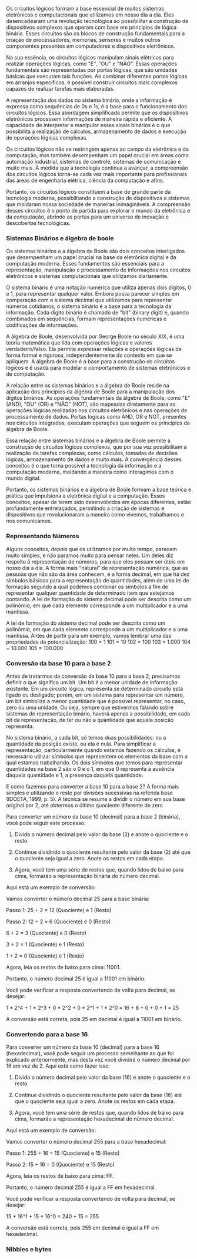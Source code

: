 Os circuitos lógicos formam a base essencial de muitos sistemas eletrônicos e computacionais que utilizamos em nosso dia a dia. Eles desencadearam uma revolução tecnológica ao possibilitar a construção de dispositivos complexos que operam com base em princípios de lógica binária. Esses circuitos são os blocos de construção fundamentais para a criação de processadores, memórias, sensores e muitos outros componentes presentes em computadores e dispositivos eletrônicos.

Na sua essência, os circuitos lógicos manipulam sinais elétricos para realizar operações lógicas, como "E", "OU" e "NÃO". Essas operações fundamentais são representadas por portas lógicas, que são unidades básicas que executam tais funções. Ao combinar diferentes portas lógicas em arranjos específicos, é possível construir circuitos mais complexos capazes de realizar tarefas mais elaboradas.

A representação dos dados no sistema binário, onde a informação é expressa como sequências de 0s e 1s, é a base para o funcionamento dos circuitos lógicos. Essa abordagem simplificada permite que os dispositivos eletrônicos processem informações de maneira rápida e eficiente. A capacidade de interpretar e manipular esses sinais binários é o que possibilita a realização de cálculos, armazenamento de dados e execução de operações lógicas complexas.

Os circuitos lógicos não se restringem apenas ao campo da eletrônica e da computação, mas também desempenham um papel crucial em áreas como automação industrial, sistemas de controle, sistemas de comunicação e muito mais. À medida que a tecnologia continua a avançar, a compreensão dos circuitos lógicos torna-se cada vez mais importante para profissionais das áreas de engenharia elétrica, ciência da computação e afins.

Portanto, os circuitos lógicos constituem a base de grande parte da tecnologia moderna, possibilitando a construção de dispositivos e sistemas que moldaram nossa sociedade de maneiras inimagináveis. A compreensão desses circuitos é o ponto de partida para explorar o mundo da eletrônica e da computação, abrindo as portas para um universo de inovação e descobertas tecnológicas.

### Sistemas Binários e álgebra de boole

Os sistemas binários e a álgebra de Boole são dois conceitos interligados que desempenham um papel crucial na base da eletrônica digital e da computação moderna. Esses fundamentos são essenciais para a representação, manipulação e processamento de informações nos circuitos eletrônicos e sistemas computacionais que utilizamos diariamente.

O sistema binário é uma notação numérica que utiliza apenas dois dígitos, 0 e 1, para representar qualquer valor. Embora possa parecer simples em comparação com o sistema decimal que utilizamos para representar números cotidianos, o sistema binário é a base para a tecnologia da informação. Cada dígito binário é chamado de "bit" (binary digit) e, quando combinados em sequências, formam representações numéricas e codificações de informações.

A álgebra de Boole, desenvolvida por George Boole no século XIX, é uma teoria matemática que lida com operações lógicas e valores verdadeiro/falso. Ela permite expressar relações e operações lógicas de forma formal e rigorosa, independentemente do contexto em que se apliquem. A álgebra de Boole é a base para a construção de circuitos lógicos e é usada para modelar o comportamento de sistemas eletrônicos e de computação.

A relação entre os sistemas binários e a álgebra de Boole reside na aplicação dos princípios da álgebra de Boole para a manipulação dos dígitos binários. As operações fundamentais da álgebra de Boole, como "E" (AND), "OU" (OR) e "NÃO" (NOT), são mapeadas diretamente para as operações lógicas realizadas nos circuitos eletrônicos e nas operações de processamento de dados. Portas lógicas como AND, OR e NOT, presentes nos circuitos integrados, executam operações que seguem os princípios da álgebra de Boole.

Essa relação entre sistemas binários e a álgebra de Boole permite a construção de circuitos lógicos complexos, que por sua vez possibilitam a realização de tarefas complexas, como cálculos, tomadas de decisões lógicas, armazenamento de dados e muito mais. A convergência desses conceitos é o que torna possível a tecnologia da informação e a computação moderna, moldando a maneira como interagimos com o mundo digital.

Portanto, os sistemas binários e a álgebra de Boole formam a base teórica e prática que impulsiona a eletrônica digital e a computação. Esses conceitos, apesar de terem sido desenvolvidos em épocas diferentes, estão profundamente entrelaçados, permitindo a criação de sistemas e dispositivos que revolucionaram a maneira como vivemos, trabalhamos e nos comunicamos.

### Representando Números

Alguns conceitos, depois que os utilizamos por muito tempo, parecem muito simples, e não paramos muito para pensar neles. Um deles diz respeito à representação de números, para que eles possam ser úteis em nosso dia a dia. A forma mais “natural” de representação numérica, que as pessoas que não são da área conhecem, é a forma decimal, em que há dez símbolos básicos para a representação de quantidades, além de uma lei de formação segundo a qual podemos combinar os símbolos a fim de representar qualquer quantidade de determinado item que estejamos contando. A lei de formação do sistema decimal pode ser descrita como um polinômio, em que cada elemento corresponde a um multiplicador e a uma mantissa.

A lei de formação do sistema decimal pode ser descrita como um polinômio, em que cada elemento corresponde a um multiplicador e a uma mantissa. Antes de partir para um exemplo, vamos lembrar uma das propriedades da potencialização: 100 = 1 101 = 10 102 = 100 103 = 1.000 104 = 10.000 105 = 100.000

### Conversão da base 10 para a base 2
Antes de tratarmos da conversão da base 10 para a base 2, precisamos definir o que significa um bit. Um bit é a menor unidade de informação existente. Em um circuito lógico, representa se determinado circuito está ligado ou desligado; porém, em um sistema para representar um número, um bit simboliza a menor quantidade que é possível representar, no caso, zero ou uma unidade. Ou seja, sempre que estivermos falando sobre sistemas de representação binário, haverá apenas a possibilidade, em cada bit da representação, de ter ou não a quantidade que aquela posição representa.

No sistema binário, a cada bit, só temos duas possibilidades: ou a quantidade da posição existe, ou ela é nula. Para simplificar a representação, particularmente quando estamos fazendo os cálculos, é necessário utilizar símbolos que representem os elementos da base com a qual estamos trabalhando. Os dois símbolos que temos para representar quantidades na base 2 são o 0 e o 1, em que 0 representa a ausência daquela quantidade e 1, a presença daquela quantidade.

E como fazemos para converter a base 10 para a base 2? A forma mais simples é utilizando o resto por divisões sucessivas na referida base (IDOETA, 1999, p. 5). A técnica se resume a dividir o número em sua base original por 2, até obtermos o último quociente diferente de zero

Para converter um número da base 10 (decimal) para a base 2 (binária), você pode seguir este processo:

1. Divida o número decimal pelo valor da base (2) e anote o quociente e o resto.
    
2. Continue dividindo o quociente resultante pelo valor da base (2) até que o quociente seja igual a zero. Anote os restos em cada etapa.
    
3. Agora, você tem uma série de restos que, quando lidos de baixo para cima, formarão a representação binária do número decimal.
    

Aqui está um exemplo de conversão:

Vamos converter o número decimal 25 para a base binária:

Passo 1: 25 ÷ 2 = 12 (Quociente) e 1 (Resto)

Passo 2: 12 ÷ 2 = 6 (Quociente) e 0 (Resto)

6 ÷ 2 = 3 (Quociente) e 0 (Resto)

3 ÷ 2 = 1 (Quociente) e 1 (Resto)

1 ÷ 2 = 0 (Quociente) e 1 (Resto)

Agora, leia os restos de baixo para cima: 11001.

Portanto, o número decimal 25 é igual a 11001 em binário.

Você pode verificar a resposta convertendo de volta para decimal, se desejar:

1 * 2^4 + 1 * 2^3 + 0 * 2^2 + 0 * 2^1 + 1 * 2^0 = 16 + 8 + 0 + 0 + 1 = 25

A conversão está correta, pois 25 em decimal é igual a 11001 em binário.

### Convertendo para a base 16
Para converter um número da base 10 (decimal) para a base 16 (hexadecimal), você pode seguir um processo semelhante ao que foi explicado anteriormente, mas desta vez você dividirá o número decimal por 16 em vez de 2. Aqui está como fazer isso:

1. Divida o número decimal pelo valor da base (16) e anote o quociente e o resto.
    
2. Continue dividindo o quociente resultante pelo valor da base (16) até que o quociente seja igual a zero. Anote os restos em cada etapa.
    
3. Agora, você tem uma série de restos que, quando lidos de baixo para cima, formarão a representação hexadecimal do número decimal.
    

Aqui está um exemplo de conversão:

Vamos converter o número decimal 255 para a base hexadecimal:

Passo 1: 255 ÷ 16 = 15 (Quociente) e 15 (Resto)

Passo 2: 15 ÷ 16 = 0 (Quociente) e 15 (Resto)

Agora, leia os restos de baixo para cima: FF.

Portanto, o número decimal 255 é igual a FF em hexadecimal.

Você pode verificar a resposta convertendo de volta para decimal, se desejar:

15 * 16^1 + 15 * 16^0 = 240 + 15 = 255

A conversão está correta, pois 255 em decimal é igual a FF em hexadecimal.

### Nibbles e bytes
